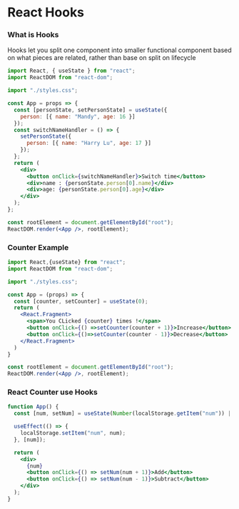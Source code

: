 # React Hooks

### What is Hooks

Hooks let you split one component into smaller functional  component based on what pieces are related, rather than base on split on lifecycle

```jsx
import React, { useState } from "react";
import ReactDOM from "react-dom";

import "./styles.css";

const App = props => {
  const [personState, setPersonState] = useState({
    person: [{ name: "Mandy", age: 16 }]
  });
  const switchNameHandler = () => {
    setPersonState({
      person: [{ name: "Harry Lu", age: 17 }]
    });
  };
  return (
    <div>
      <button onClick={switchNameHandler}>Switch time</button>
      <div>name : {personState.person[0].name}</div>
      <div>age: {personState.person[0].age}</div>
    </div>
  );
};

const rootElement = document.getElementById("root");
ReactDOM.render(<App />, rootElement);
```

### Counter Example

```jsx
import React,{useState} from "react";
import ReactDOM from "react-dom";

import "./styles.css";

const App = (props) => {
  const [counter, setCounter] = useState(0);
  return (
    <React.Fragment>
      <span>You CLicked {counter} times !</span>
      <button onClick={() =>setCounter(counter + 1)}>Increase</button>
      <button onClick={()=>setCounter(counter - 1)}>Decrease</button>
    </React.Fragment>
  )
}

const rootElement = document.getElementById("root");
ReactDOM.render(<App />, rootElement);
```

### React Counter use Hooks

```jsx
function App() {
  const [num, setNum] = useState(Number(localStorage.getItem("num")) || 0);

  useEffect(() => {
    localStorage.setItem("num", num);
  }, [num]);

  return (
    <div>
      {num}
      <button onClick={() => setNum(num + 1)}>Add</button>
      <button onClick={() => setNum(num - 1)}>Subtract</button>
    </div>
  );
}
```


